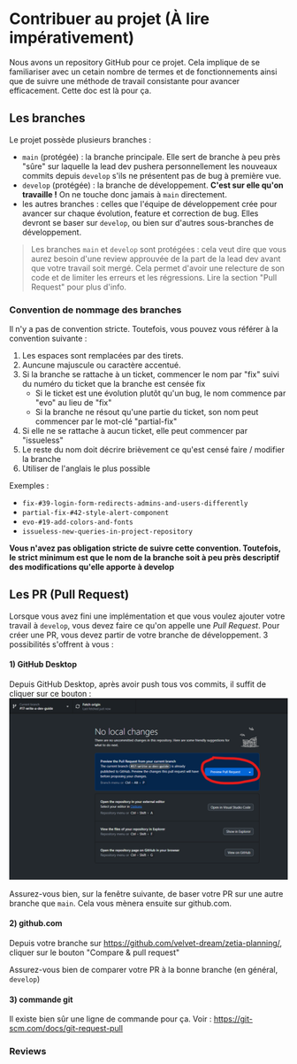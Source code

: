 # Contribuer au projet (À lire impérativement)

Nous avons un repository GitHub pour ce projet. Cela implique de se familiariser avec un cetain nombre de termes et de fonctionnements ainsi que de suivre une méthode de travail consistante pour avancer efficacement. Cette doc est là pour ça.

## Les branches

Le projet possède plusieurs branches :
- `main` (protégée) : la branche principale. Elle sert de branche à peu près "sûre" sur laquelle la lead dev pushera personnellement les nouveaux commits depuis `develop` s'ils ne présentent pas de bug à première vue.
- `develop` (protégée) : la branche de développement. **C'est sur elle qu'on travaille !** On ne touche donc jamais à `main` directement.
- les autres branches : celles que l'équipe de développement crée pour avancer sur chaque évolution, feature et correction de bug. Elles devront se baser sur `develop`, ou bien sur d'autres sous-branches de développement.

> Les branches `main` et `develop` sont protégées : cela veut dire que vous aurez besoin d'une review approuvée de la part de la lead dev avant que votre travail soit mergé. Cela permet d'avoir une relecture de son code et de limiter les erreurs et les régressions. Lire la section "Pull Request" pour plus d'info.

### Convention de nommage des branches

Il n'y a pas de convention stricte. Toutefois, vous pouvez vous référer à la convention suivante :
1. Les espaces sont remplacées par des tirets.
2. Auncune majuscule ou caractère accentué.
3. Si la branche se rattache à un ticket, commencer le nom par "fix" suivi du numéro du ticket que la branche est censée fix
    - Si le ticket est une évolution plutôt qu'un bug, le nom commence par "evo" au lieu de "fix"
    - Si la branche ne résout qu'une partie du ticket, son nom peut commencer par le mot-clé "partial-fix"
4. Si elle ne se rattache à aucun ticket, elle peut commencer par "issueless"
5. Le reste du nom doit décrire brièvement ce qu'est censé faire / modifier la branche
6. Utiliser de l'anglais le plus possible

Exemples :
- `fix-#39-login-form-redirects-admins-and-users-differently`
- `partial-fix-#42-style-alert-component`
- `evo-#19-add-colors-and-fonts`
- `issueless-new-queries-in-project-repository`

**Vous n'avez pas obligation stricte de suivre cette convention. Toutefois, le strict minimum est que le nom de la branche soit à peu près descriptif des modifications qu'elle apporte à develop**

## Les PR (Pull Request)

Lorsque vous avez fini une implémentation et que vous voulez ajouter votre travail à `develop`, vous devez faire ce qu'on appelle une *Pull Request*. Pour créer une PR, vous devez partir de votre branche de développement. 3 possibilités s'offrent à vous :

#### 1) GitHub Desktop

Depuis GitHub Desktop, après avoir push tous vos commits, il suffit de cliquer sur ce bouton : 
![le bouton "preview request" de github desktop](./medias/contribute-01-github-desktop.png)

Assurez-vous bien, sur la fenêtre suivante, de baser votre PR sur une autre branche que `main`.
Cela vous mènera ensuite sur github.com.

#### 2) github.com

Depuis votre branche sur https://github.com/velvet-dream/zetia-planning/, cliquer sur le bouton "Compare & pull request"

Assurez-vous bien de comparer votre PR à la bonne branche (en général, `develop`)

#### 3) commande git

Il existe bien sûr une ligne de commande pour ça. Voir : https://git-scm.com/docs/git-request-pull

### Reviews